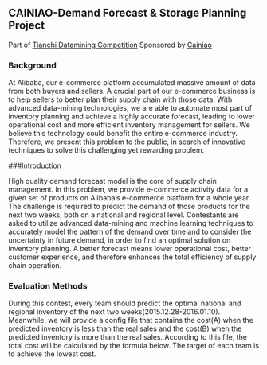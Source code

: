 CAINIAO-Demand Forecast & Storage Planning Project
-----
Part of [Tianchi Datamining Competition](https://tianchi.aliyun.com/competition/introduction.htm?spm=5176.100066.333.2.wOSVW1&raceId=231530)
Sponsored by [Cainiao](http://global.cainiao.com)

### Background 

At Alibaba, our e-commerce platform accumulated massive amount of data from both buyers and sellers. A crucial part of our e-commerce business is to help sellers to better plan their supply chain with those data. With advanced data-mining technologies, we are able to automate most part of inventory planning and achieve a highly accurate forecast, leading to lower operational cost and more efficient inventory management for sellers. We believe this technology could benefit the entire e-commerce industry. Therefore, we present this problem to the public, in search of innovative techniques to solve this challenging yet rewarding problem.

###Introduction

High quality demand forecast model is the core of supply chain management. In this problem, we provide e-commerce activity data for a given set of products on Alibaba’s e-commerce platform for a whole year. The challenge is required to predict the demand of those products for the next two weeks, both on a national and regional level. Contestants are asked to utilize advanced data-mining and machine learning techniques to accurately model the pattern of the demand over time and to consider the uncertainty in future demand, in order to find an optimal solution on inventory planning. A better forecast means lower operational cost, better customer experience, and therefore enhances the total efficiency of supply chain operation.
### Evaluation Methods

During this contest, every team should predict the optimal national and regional inventory of the next two weeks(2015.12.28-2016.01.10). Meanwhile, we will provide a config file that contains the cost(A) when the predicted inventory is less than the real sales and the cost(B) when the predicted inventory is more than the real sales. According to this file, the total cost will be calculated by the formula below. The target of each team is to achieve the lowest cost. 
